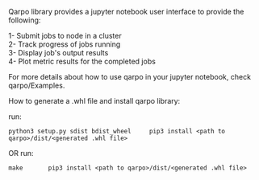 Qarpo library provides a jupyter notebook user interface to provide the following:


1- Submit jobs to node in a cluster  
2- Track progress of jobs running  
3- Display job's output results  
4- Plot metric results for the completed jobs  

For more details about how to use qarpo in your jupyter notebook, check qarpo/Examples.  

How to generate a .whl file and install qarpo library:  


run:

`
    python3 setup.py sdist bdist_wheel    
    pip3 install <path to qarpo>/dist/<generated .whl file>
 `


OR
run:

`
    make      
    pip3 install <path to qarpo>/dist/<generated .whl file>
`
